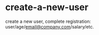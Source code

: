 # create-a-new-user
create a new user, complete registration: user/age/email@company.com/salary/etc.
